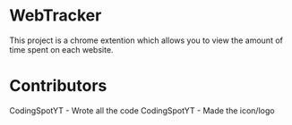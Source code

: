 # WebTracker

This project is a chrome extention which allows you to view the amount of time spent on each website.

# Contributors

CodingSpotYT - Wrote all the code
CodingSpotYT - Made the icon/logo
